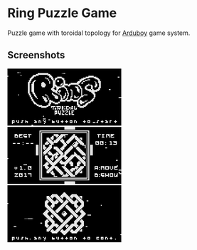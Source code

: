 # Ring Puzzle Game

Puzzle game with toroidal topology for [Arduboy](https://arduboy.com) game
system.

## Screenshots
![main screen](screenshots/main_menu.png)
![gameplay](screenshots/gameplay.png)
![complete puzzle](screenshots/puzzle.png)

